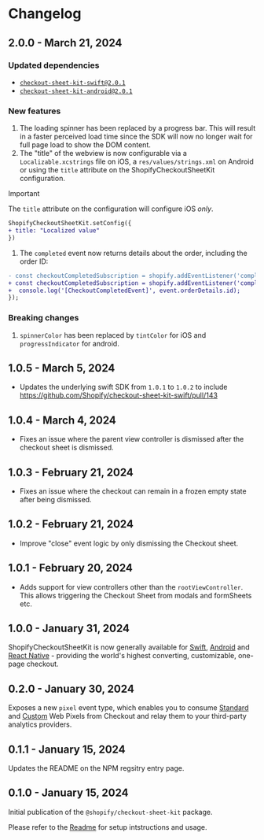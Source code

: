 # Changelog

## 2.0.0 - March 21, 2024

### Updated dependencies

- [`checkout-sheet-kit-swift@2.0.1`](https://github.com/Shopify/checkout-sheet-kit-swift/releases)
- [`checkout-sheet-kit-android@2.0.1`](https://github.com/Shopify/checkout-sheet-kit-android/releases)

### New features

1. The loading spinner has been replaced by a progress bar. This will result in
   a faster perceived load time since the SDK will now no longer wait for full
   page load to show the DOM content.
2. The "title" of the webview is now configurable via a `Localizable.xcstrings`
   file on iOS, a `res/values/strings.xml` on Android or using the `title`
   attribute on the ShopifyCheckoutSheetKit configuration.

> [!IMPORTANT] 
> The `title` attribute on the configuration will configure iOS _only_.

```diff
ShopifyCheckoutSheetKit.setConfig({
+ title: "Localized value"
})
```

1. The `completed` event now returns details about the order, including the
   order ID:

```diff
- const checkoutCompletedSubscription = shopify.addEventListener('completed', () => {
+ const checkoutCompletedSubscription = shopify.addEventListener('completed', event => {
+  console.log('[CheckoutCompletedEvent]', event.orderDetails.id);
});
```

### Breaking changes

1. `spinnerColor` has been replaced by `tintColor` for iOS and
   `progressIndicator` for android.

## 1.0.5 - March 5, 2024

- Updates the underlying swift SDK from `1.0.1` to `1.0.2` to include
  https://github.com/Shopify/checkout-sheet-kit-swift/pull/143

## 1.0.4 - March 4, 2024

- Fixes an issue where the parent view controller is dismissed after the
  checkout sheet is dismissed.

## 1.0.3 - February 21, 2024

- Fixes an issue where the checkout can remain in a frozen empty state after
  being dismissed.

## 1.0.2 - February 21, 2024

- Improve "close" event logic by only dismissing the Checkout sheet.

## 1.0.1 - February 20, 2024

- Adds support for view controllers other than the `rootViewController`. This
  allows triggering the Checkout Sheet from modals and formSheets etc.

## 1.0.0 - January 31, 2024

ShopifyCheckoutSheetKit is now generally available for
[Swift](https://github.com/Shopify/checkout-sheet-kit-swift),
[Android](https://github.com/Shopify/checkout-sheet-kit-android) and
[React Native](https://github.com/Shopify/checkout-sheet-kit-react-native) -
providing the world's highest converting, customizable, one-page checkout.

## 0.2.0 - January 30, 2024

Exposes a new `pixel` event type, which enables you to consume
[Standard](https://shopify.dev/docs/api/web-pixels-api/standard-events) and
[Custom](https://shopify.dev/docs/api/web-pixels-api/emitting-data#publishing-custom-events)
Web Pixels from Checkout and relay them to your third-party analytics providers.

## 0.1.1 - January 15, 2024

Updates the README on the NPM regsitry entry page.

## 0.1.0 - January 15, 2024

Initial publication of the `@shopify/checkout-sheet-kit` package.

Please refer to the [Readme](./README.md) for setup intstructions and usage.
